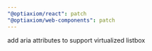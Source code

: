 ```yaml
---
"@optiaxiom/react": patch
"@optiaxiom/web-components": patch
---
```


add aria attributes to support virtualized listbox
